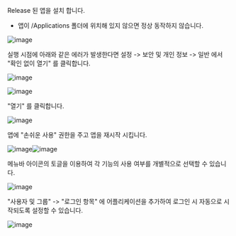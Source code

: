 Release 된 앱을 설치 합니다.
* 앱이 /Applications 폴더에 위치해 있지 않으면 정상 동작하지 않습니다.

![image](https://user-images.githubusercontent.com/52348220/149315663-b1f4783b-916b-48ce-9f1a-93c5438ae6e8.png)

실행 시점에 아래와 같은 에러가 발생한다면 설정 -> 보안 및 개인 정보 -> 일반 에서 "확인 없이 열기" 를 클릭합니다.

![image](https://user-images.githubusercontent.com/52348220/149313826-b4235a64-d10d-4fe3-9c3d-a2bc92b235d5.png)

![image](https://user-images.githubusercontent.com/52348220/149313929-032c04cd-1fe8-4292-9958-36c766c00392.png)

"열기" 를 클릭합니다.

![image](https://user-images.githubusercontent.com/52348220/149314298-a872a752-ba62-4f11-9bd7-f0613aa07d99.png)

앱에 "손쉬운 사용" 권한을 주고 앱을 재시작 시킵니다.

![image](https://user-images.githubusercontent.com/52348220/149314665-f93b14ce-d139-40f1-be55-1c09fbab31f3.png)![image](https://user-images.githubusercontent.com/52348220/149314729-20718a8f-5b45-4f7b-a6e5-a626f73afdf9.png)



메뉴바 아이콘의 토글을 이용하여 각 기능의 사용 여부를 개별적으로 선택할 수 있습니다.

![image](https://user-images.githubusercontent.com/52348220/149321446-0134261f-6030-4433-82ef-471b724e3426.png)

"사용자 및 그룹" -> "로그인 항목" 에 어플리케이션을 추가하여 로그인 시 자동으로 시작되도록 설정할 수 있습니다.

![image](https://user-images.githubusercontent.com/52348220/152667649-b75b2063-72f5-4052-9536-c07a9fc1bab0.png)
